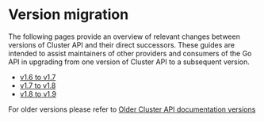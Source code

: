 # Version migration

The following pages provide an overview of relevant changes between versions of Cluster API and their direct successors. These guides are intended to assist 
maintainers of other providers and consumers of the Go API in upgrading from one version of Cluster API to a subsequent version.

- [v1.6 to v1.7](migrations/v1.6-to-v1.7.md)
- [v1.7 to v1.8](migrations/v1.7-to-v1.8.md)
- [v1.8 to v1.9](migrations/v1.7-to-v1.8.md)

For older versions please refer to [Older Cluster API documentation versions](#clusterapi-documentation-versions)
